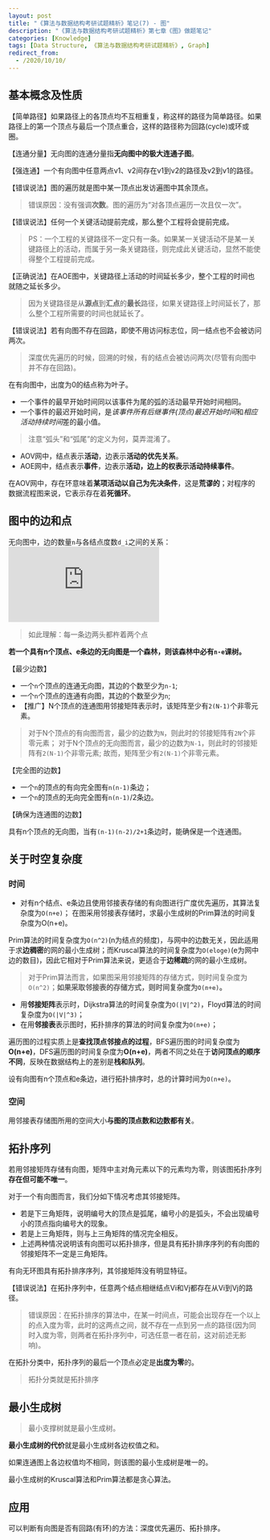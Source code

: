 ```yaml
---
layout: post
title: "《算法与数据结构考研试题精析》笔记(7) - 图"
description: "《算法与数据结构考研试题精析》第七章《图》做题笔记"
categories: [Knowledge]
tags: [Data Structure, 《算法与数据结构考研试题精析》, Graph]
redirect_from:
  - /2020/10/10/
---
```


## 基本概念及性质

【简单路径】如果路径上的各顶点均不互相重复，称这样的路径为简单路径。如果路径上的第一个顶点与最后一个顶点重合，这样的路径称为回路(cycle)或环或圈。

【连通分量】无向图的连通分量指**无向图中的极大连通子图**。

【强连通】一个有向图中任意两点v1、v2间存在v1到v2的路径及v2到v1的路径。

【错误说法】图的遍历就是图中某一顶点出发访遍图中其余顶点。

> 错误原因：没有强调**次数**。图的遍历为“对各顶点遍历一次且仅一次”。

【错误说法】任何一个关键活动提前完成，那么整个工程将会提前完成。

> PS：一个工程的关键路径不一定只有一条。如果某一关键活动不是某一关键路径上的活动，而属于另一条关键路径，则完成此关键活动，显然不能使得整个工程提前完成。

【正确说法】在AOE图中，关键路径上活动的时间延长多少，整个工程的时间也就随之延长多少。

> 因为关键路径是从**源点**到**汇点**的**最长**路径，如果关键路径上时间延长了，那么整个工程所需要的时间也就延长了。

【错误说法】若有向图不存在回路，即使不用访问标志位，同一结点也不会被访问两次。

> 深度优先遍历的时候，回溯的时候，有的结点会被访问两次(尽管有向图中并不存在回路)。

在有向图中，出度为0的结点称为叶子。

* 一个事件的最早开始时间同以该事件为尾的弧的活动最早开始时间相同。
* 一个事件的最迟开始时间，是*该事件所有后继事件(顶点)最迟开始时间*和*相应活动持续时间*差的最小值。

> 注意“弧头”和“弧尾”的定义为何，莫弄混淆了。

* AOV网中，结点表示**活动**，边表示**活动的优先关系**。
* AOE网中，结点表示**事件**，边表示**活动，边上的权表示活动持续事件**。

在AOV网中，存在环意味着**某项活动以自己为先决条件**，这是**荒谬的**；对程序的数据流程图来说，它表示存在着**死循环**。

## 图中的边和点

无向图中，边的数量`n`与各结点度数`d_i`之间的关系：![无向图边和点的数量关系][无向图边和点的数量关系]

> 如此理解：每一条边两头都杵着两个点

**若一个具有n个顶点、e条边的无向图是一个森林，则该森林中必有`n-e`课树。**

【最少边数】

* 一个`n`个顶点的连通无向图，其边的个数至少为`n-1`;
* 一个`n`个顶点的连通有向图，其边的个数至少为`n`;
* 【推广】N个顶点的连通图用邻接矩阵表示时，该矩阵至少有`2(N-1)`个非零元素。

> 对于N个顶点的有向图而言，最少的边数为`N`，则此时的邻接矩阵有`2N`个非零元素；
> 对于N个顶点的无向图而言，最少的边数为`N-1`，则此时的邻接矩阵有`2(N-1)`个非零元素;
> 故而，矩阵至少有`2(N-1)`个非零元素。

【完全图的边数】

* 一个`n`的顶点的有向完全图有`n(n-1)`条边；
* 一个`n`的顶点的无向完全图有`n(n-1)`/2条边。

【确保为连通图的边数】

具有n个顶点的无向图，当有`(n-1)(n-2)/2+1`条边时，能确保是一个连通图。

## 关于时空复杂度

### 时间

* 对有n个结点、e条边且使用邻接表存储的有向图进行广度优先遍历，其算法复杂度为`O(n+e)`；
在图采用邻接表存储时，求最小生成树的Prim算法的时间复杂度为O(n+e)。

Prim算法的时间复杂度为`O(n^2)`(n为结点的频度)，与网中的边数无关，因此适用于求**边稠密**的网的最小生成树；而Kruscal算法的时间复杂度为`O(eloge)`(e为网中边的数目)，因此它相对于Prim算法来说，更适合于**边稀疏**的网的最小生成树。

> 对于Prim算法而言，如果图采用邻接矩阵的存储方式，则时间复杂度为`O(n^2)`；**如果采取邻接表的存储方式，则时间复杂度为`O(n+e)`。**

* 用**邻接矩阵**表示时，Dijkstra算法的时间复杂度为`O(|V|^2)`，Floyd算法的时间复杂度为`O(|V|^3)`；
* 在用**邻接表**表示图时，拓扑排序的算法的时间复杂度为`O(n+e)`；

遍历图的过程实质上是**查找顶点邻接点的过程**，BFS遍历图的时间复杂度为**O(n+e)**，DFS遍历图的时间复杂度为**O(n+e)**，两者不同之处在于**访问顶点的顺序不同**，反映在数据结构上的差别是**栈和队列**。

设有向图有n个顶点和e条边，进行拓扑排序时，总的计算时间为`O(n+e)`。

### 空间

用邻接表存储图所用的空间大小**与图的顶点数和边数都有关**。

## 拓扑序列

若用邻接矩阵存储有向图，矩阵中主对角元素以下的元素均为零，则该图拓扑序列**存在但可能不唯一**。

对于一个有向图而言，我们分如下情况考虑其邻接矩阵。

* 若是下三角矩阵，说明编号大的顶点是弧尾，编号小的是弧头，不会出现编号小的顶点指向编号大的现象。
* 若是上三角矩阵，则与上三角矩阵的情况完全相反。
* 上述两种情况说明该有向图可以拓扑排序，但是具有拓扑排序序列的有向图的邻接矩阵不一定是三角矩阵。

有向无环图具有拓扑排序序列，其邻接矩阵没有明显特征。

【错误说法】在拓扑序列中，任意两个结点相继结点Vi和Vj都存在从Vi到Vj的路径。

> 错误原因：在拓扑排序的算法中，在某一时间点，可能会出现存在一个以上的点入度为零，此时的这两点之间，就不存在一点到另一点的路径(因为同时入度为零，则两者在拓扑序列中，可选任意一者在前，这对前述无影响)。

在拓扑分类中，拓扑序列的最后一个顶点必定是**出度为零**的。

> 拓扑分类就是拓扑排序

## 最小生成树

> 最小支撑树就是最小生成树。

**最小生成树的代价**就是最小生成树各边权值之和。

如果连通图上各边权值均不相同，则该图的最小生成树是唯一的。

最小生成树的Kruscal算法和Prim算法都是贪心算法。

## 应用

可以判断有向图是否有回路(有环)的方法：深度优先遍历、拓扑排序。

[无向图边和点的数量关系]:https://latex.vimsky.com/test.image.latex.php?fmt=svg&val=%255Cinline%2520%255Cdpi%257B150%257D%2520%255Cfootnotesize%25202n%2520%253D%2520%255Csum%2520d_i&dl=0
